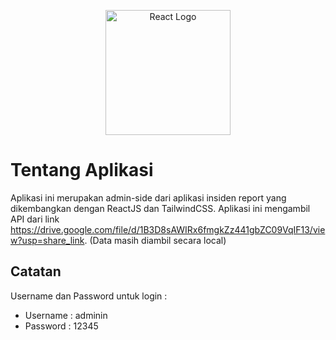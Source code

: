 <p align="center"><a href="https://laravel.com" target="_blank"><img src="https://media2.giphy.com/media/RJzm826vu7WbJvBtxX/giphy_s.gif?cid=790b7611d198f147e3a078cbf8fdcee5ba2574b50b9d1cc4&rid=giphy_s.gif&ct=s" width="200" alt="React Logo"></a></p>

# Tentang Aplikasi

Aplikasi ini merupakan admin-side dari aplikasi insiden report yang dikembangkan dengan ReactJS dan TailwindCSS. Aplikasi ini mengambil API dari link https://drive.google.com/file/d/1B3D8sAWIRx6fmgkZz441gbZC09VqIF13/view?usp=share_link. (Data masih diambil secara local)

## Catatan
Username dan Password untuk login :
- Username  : adminin
- Password  : 12345
